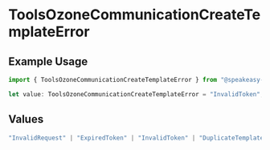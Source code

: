 # ToolsOzoneCommunicationCreateTemplateError

## Example Usage

```typescript
import { ToolsOzoneCommunicationCreateTemplateError } from "@speakeasy-sdks/bluesky/models/errors";

let value: ToolsOzoneCommunicationCreateTemplateError = "InvalidToken";
```

## Values

```typescript
"InvalidRequest" | "ExpiredToken" | "InvalidToken" | "DuplicateTemplateName"
```